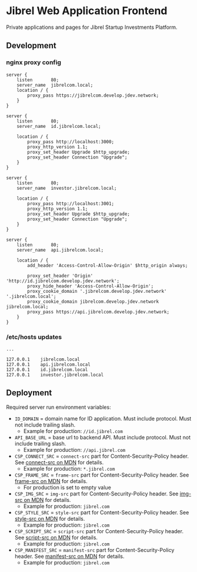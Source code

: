 # Jibrel Web Application Frontend

Private applications and pages for Jibrel Startup Investments Platform.

## Development

### nginx proxy config

```
server {
    listen       80;
    server_name  jibrelcom.local;
    location / {
        proxy_pass https://jibrelcom.develop.jdev.network;
    }
}

server {
    listen       80;
    server_name  id.jibrelcom.local;

    location / {
        proxy_pass http://localhost:3000;
        proxy_http_version 1.1;
        proxy_set_header Upgrade $http_upgrade;
        proxy_set_header Connection "Upgrade";
    }
}

server {
    listen       80;
    server_name  investor.jibrelcom.local;

    location / {
        proxy_pass http://localhost:3001;
        proxy_http_version 1.1;
        proxy_set_header Upgrade $http_upgrade;
        proxy_set_header Connection "Upgrade";
    }
}

server {
    listen       80;
    server_name  api.jibrelcom.local;

    location / {
        add_header 'Access-Control-Allow-Origin' $http_origin always;

        proxy_set_header 'Origin' 'http://id.jibrelcom.develop.jdev.network';
        proxy_hide_header 'Access-Control-Allow-Origin';
        proxy_cookie_domain '.jibrelcom.develop.jdev.network' '.jibrelcom.local';
        proxy_cookie_domain jibrelcom.develop.jdev.network jibrelcom.local;
        proxy_pass https://api.jibrelcom.develop.jdev.network;
    }
}
```

### /etc/hosts updates

```
...

127.0.0.1    jibrelcom.local
127.0.0.1    api.jibrelcom.local
127.0.0.1    id.jibrelcom.local
127.0.0.1    investor.jibrelcom.local
```

## Deployment

Required server run environment variables:

- `ID_DOMAIN` = domain name for ID application. Must include protocol. Must not include trailing slash.
    - Example for production: `//id.jibrel.com`
- `API_BASE_URL` = base url to backend API. Must include protocol. Must not include trailing slash.
    - Example for production: `//api.jibrel.com`
- `CSP_CONNECT_SRC` = `connect-src` part for Content-Security-Policy header. See [connect-src on MDN](https://developer.mozilla.org/en-US/docs/Web/HTTP/Headers/Content-Security-Policy/connect-src) for details.
    - Example for production: `*.jibrel.com` 
- `CSP_FRAME_SRC` = `frame-src` part for Content-Security-Policy header. See [frame-src on MDN](https://developer.mozilla.org/en-US/docs/Web/HTTP/Headers/Content-Security-Policy/frame-src) for details.
    - For production is set to empty value 
- `CSP_IMG_SRC` = `img-src` part for Content-Security-Policy header. See [img-src on MDN](https://developer.mozilla.org/en-US/docs/Web/HTTP/Headers/Content-Security-Policy/img-src) for details.
    - Example for production: `jibrel.com` 
- `CSP_STYLE_SRC` = `style-src` part for Content-Security-Policy header. See [style-src on MDN](https://developer.mozilla.org/en-US/docs/Web/HTTP/Headers/Content-Security-Policy/style-src) for details.
    - Example for production: `jibrel.com` 
- `CSP_SCRIPT_SRC` = `script-src` part for Content-Security-Policy header. See [script-src on MDN](https://developer.mozilla.org/en-US/docs/Web/HTTP/Headers/Content-Security-Policy/script-src) for details.
    - Example for production: `jibrel.com` 
- `CSP_MANIFEST_SRC` = `manifest-src` part for Content-Security-Policy header. See [manifest-src on MDN](https://developer.mozilla.org/en-US/docs/Web/HTTP/Headers/Content-Security-Policy/manifest-src) for details.
    - Example for production: `jibrel.com` 
